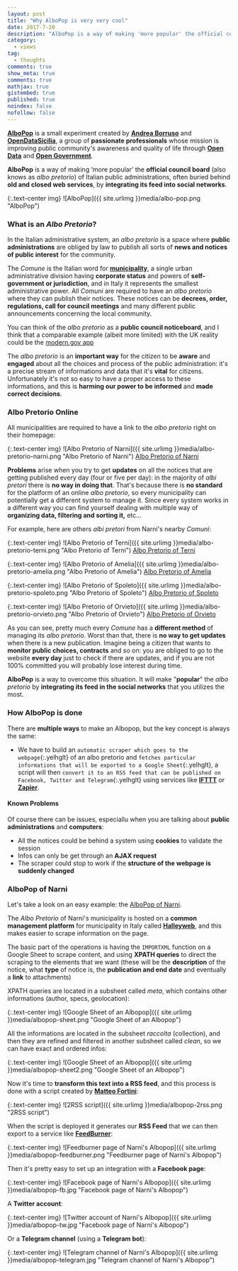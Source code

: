 ```yaml
---
layout: post
title: "Why AlboPop is very very cool"
date: 2017-7-20
description: "AlboPop is a way of making 'more popular' the official council board of Italian public administrations, often buried behind old and closed web services."
category:
  - views
tag:
  - thoughts
comments: true
show_meta: true
comments: true
mathjax: true
gistembed: true
published: true
noindex: false
nofollow: false
---
```


[**AlboPop**](http://albopop.it/) is a small experiment created by [**Andrea Borruso**](https://twitter.com/aborruso) and [**OpenDataSicilia**](http://opendatasicilia.it/), a group of **passionate professionals** whose mission is improving public community's awareness and quality of life through [**Open Data**](https://en.wikipedia.org/wiki/Open_data) and [**Open Government**](https://en.wikipedia.org/wiki/Open_government).

<!--more-->

**AlboPop** is a way of making ‘more popular’ the **official council board** (also knows as *albo pretorio*) of Italian public administrations, often buried behind **old and closed web services**, by **integrating its feed into social networks**.

{:.text-center img}
![AlboPop]({{ site.urlimg }}media/albo-pop.png "AlboPop")

### What is an *Albo Pretorio*?

In the Italian administrative system, an *albo pretorio* is a space where **public administrations** are obliged by law to publish all sorts of **news and notices of public interest** for the community.

The *Comune* is the Italian word for [**municipality**](https://en.wikipedia.org/wiki/Municipality), a single urban administrative division having **corporate status** and powers of **self-government or jurisdiction**, and in Italy it represents the smallest administrative power. All *Comuni* are required to have an *albo pretorio* where they can publish their notices. These notices can be **decrees, order, regulations, call for council meetings** and many different public announcements concerning the local community.

You can think of the *albo pretorio* as a **public council noticeboard**, and I think that a comparable example (albeit more limited) with the UK reality could be the [modern.gov app](https://play.google.com/store/apps/details?id=uk.co.moderngov.modgov&feature=search_result#?t=W251bGwsMSwyLDEsInVrLmNvLm1vZGVybmdvdi5tb2Rnb3YiXQ)

The *albo pretorio* is an **important way** for the citizen to be **aware** and **engaged** about all the choices and process of the public administration: it's a precise stream of informations and data that it's **vital** for citizens. Unfortunately it's not so easy to have a proper access to these informations, and this is **harming our power to be informed** and **made correct decisions**.

### Albo Pretorio Online

All municipalities are required to have a link to the *albo pretorio* right on their homepage:

{:.text-center img}
![Albo Pretorio of Narni]({{ site.urlimg }}media/albo-pretorio-narni.png "Albo Pretorio of Narni") [Albo Pretorio of Narni](http://www.comune.terni.it/albo-pretorio)

**Problems** arise when you try to get **updates** on all the notices that are getting published every day (four or five per day): in the majority of *albi pretori* there is **no way in doing that**. That's because there is **no standard** for the platform of an online *albo pretorio*, so every municipality can potentially get a different system to manage it. Since every system works in a different way you can find yourself dealing with multiple way of **organizing data, filtering and sorting it,** etc...

For example, here are others *albi pretori* from Narni's nearby *Comuni*:

{:.text-center img}
![Albo Pretorio of Terni]({{ site.urlimg }}media/albo-pretorio-terni.png "Albo Pretorio of Terni") [Albo Pretorio of Terni](http://www.comune.terni.it/albo-pretorio)

{:.text-center img}
![Albo Pretorio of Amelia]({{ site.urlimg }}media/albo-pretorio-amelia.png "Albo Pretorio of Amelia") [Albo Pretorio of Amelia](http://albopretorio.datamanagement.it/?ente=comunediamelia&tipoSubmit=ricerca)

{:.text-center img}
![Albo Pretorio of Spoleto]({{ site.urlimg }}media/albo-pretorio-spoleto.png "Albo Pretorio of Spoleto") [Albo Pretorio of Spoleto](http://www.comunespoleto.gov.it/nuovo-albo-pretorio/)

{:.text-center img}
![Albo Pretorio of Orvieto]({{ site.urlimg }}media/albo-pretorio-orvieto.png "Albo Pretorio of Orvieto") [Albo Pretorio of Orvieto](http://albopretorio.webred.it/albo-c001/home.html)

As you can see, pretty much every *Comune* has a **different method** of managing its *albo pretorio*. Worst than that, there is **no way to get updates** when there is a new publication. Imagine being a citizen that wants to **monitor public choices, contracts** and so on: you are obliged to go to the website **every day** just to check if there are updates, and if you are not 100% committed you will probably lose interest during time.

**AlboPop** is a way to overcome this situation. It will make "**popular**" the *albo pretorio* by **integrating its feed in the social networks** that you utilizes the most.

### How AlboPop is done

There are **multiple ways** to make an Albopop, but the key concept is always the same:

* We have to build an `automatic scraper which goes to the webpage`{:.yelhglt} of an albo pretorio and `fetches particular informations that will be exported to a Google Sheet`{:.yelhglt}, a script will then `convert it to an RSS feed that can be published on Facebook, Twitter and Telegram`{:.yelhglt} using services like [**IFTTT**](https://ifttt.com/discover) or [**Zapier**](https://zapier.com/).

#### Known Problems

Of course there can be issues, especiallu when you are talking about **public administrations** and **computers**:

* All the notices could be behind a system using **cookies** to validate the session
* Infos can only be get through an **AJAX request**
* The scraper could stop to work if the **structure of the webpage is suddenly changed**

### AlboPop of Narni

Let's take a look on an easy example: the [AlboPop of Narni](http://albopop.it/comune/narni/).

The *Albo Pretorio* of Narni's municipality is hosted on a **common management platform** for municipality in Italy called [**Halleyweb**](http://www.halley.it/home/include/mostra_foto_allegato.php?servizio_egov=sa&idtesto=63&&nodo=nodo26), and this makes easier to scrape information on the page.

The basic part of the operations is having the `IMPORTXML` function on a Google Sheet to scrape content, and using **XPATH queries** to direct the scraping to the elements that we want (these will be the **description** of the notice, what **type** of notice is, the **publication and end date** and eventually a **link** to attachments)

XPATH queries are located in a subsheet called *meta*, which contains other informations (author, specs, geolocation):

{:.text-center img}
![Google Sheet of an Albopop]({{ site.urlimg }}media/albopop-sheet.png "Google Sheet of an Albopop")

All the informations are located in the subsheet *raccolta* (collection), and then they are refined and filtered in another subsheet called *clean*, so we can have exact and ordered infos:

{:.text-center img}
![Google Sheet of an Albopop]({{ site.urlimg }}media/albopop-sheet2.png "Google Sheet of an Albopop")

Now it's time to **transform this text into a RSS feed**, and this process is done with a script created by [**Matteo Fortini**](https://twitter.com/matt_fortini):

{:.text-center img}
![2RSS script]({{ site.urlimg }}media/albopop-2rss.png "2RSS script")

When the script is deployed it generates our **RSS Feed** that we can then export to a service like [**FeedBurner**](https://feedburner.google.com):

{:.text-center img}
![Feedburner page of Narni's Albopop]({{ site.urlimg }}media/albopop-feedburner.png "Feedburner page of Narni's Albopop")

Then it's pretty easy to set up an integration with a **Facebook page**:

{:.text-center img}
![Facebook page of Narni's Albopop]({{ site.urlimg }}media/albopop-fb.jpg "Facebook page of Narni's Albopop")

A **Twitter account**:

{:.text-center img}
![Twitter account of Narni's Albopop]({{ site.urlimg }}media/albopop-tw.jpg "Facebook page of Narni's Albopop")

Or a **Telegram channel** (using a **Telegram bot**):

{:.text-center img}
![Telegram channel of Narni's Albopop]({{ site.urlimg }}media/albopop-telegram.jpg "Telegram channel of Narni's Albopop")
